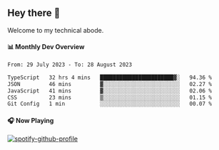 ## Hey there 👋

Welcome to my technical abode.

#### 📊 Monthly Dev Overview
<!--START_SECTION:waka-->

```txt
From: 29 July 2023 - To: 28 August 2023

TypeScript   32 hrs 4 mins   ███████████████████████▓░   94.36 %
JSON         46 mins         ▓░░░░░░░░░░░░░░░░░░░░░░░░   02.27 %
JavaScript   41 mins         ▓░░░░░░░░░░░░░░░░░░░░░░░░   02.06 %
CSS          23 mins         ▒░░░░░░░░░░░░░░░░░░░░░░░░   01.15 %
Git Config   1 min           ░░░░░░░░░░░░░░░░░░░░░░░░░   00.07 %
```

<!--END_SECTION:waka-->

#### 🎧 Now Playing

[![spotify-github-profile](https://spotify-github-profile.vercel.app/api/view?uid=james2mid&cover_image=true&theme=natemoo-re)](https://open.spotify.com/user/james2mid?si=2b3baf2b09cb499e)
